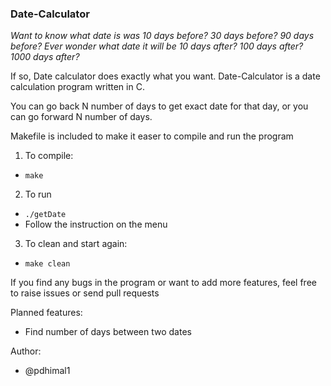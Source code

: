 ### Date-Calculator

*Want to know what date is was 10 days before? 30 days before? 90 days before?*
*Ever wonder what date it will be 10 days after? 100 days after? 1000 days after?*

If so, Date calculator does exactly what you want. 
Date-Calculator is a date calculation program written in C.

You can go back N number of days to get exact date for that day, or you can go forward N number of days.

Makefile is included to make it easer to compile and run the program

1. To compile: 
  * `make`
2. To run
  * `./getDate`
  * Follow the instruction on the menu
3. To clean and start again:
  * `make clean`
  
If you find any bugs in the program or want to add more features, feel free to raise issues or send pull requests

Planned features:
  * Find number of days between two dates
  
Author: 
  * @pdhimal1
